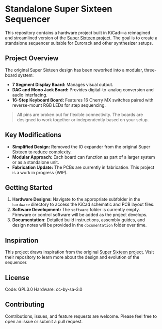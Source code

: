 # Standalone Super Sixteen Sequencer

This repository contains a hardware project built in KiCad—a reimagined and streamlined version of the [Super Sixteen project](https://github.com/matthewcieplak/super-sixteen). The goal is to create a standalone sequencer suitable for Eurorack and other synthesizer setups.

## Project Overview

The original Super Sixteen design has been reworked into a modular, three-board system:
- **7 Segment Display Board:** Manages visual output.
- **DAC and Mono Jack Board:** Provides digital-to-analog conversion and audio interfacing.
- **16-Step Keyboard Board:** Features 16 Cherry MX switches paired with reverse-mount RGB LEDs for step sequencing.

> All pins are broken out for flexible connectivity. The boards are designed to work together or independently based on your setup.

## Key Modifications

- **Simplified Design:** Removed the IO expander from the original Super Sixteen to reduce complexity.
- **Modular Approach:** Each board can function as part of a larger system or as a standalone unit.
- **Fabrication Update:** The PCBs are currently in fabrication. This project is a work in progress (WIP).

## Getting Started

1. **Hardware Designs:** Navigate to the appropriate subfolder in the `hardware` directory to access the KiCad schematic and PCB layout files.
2. **Software Development:** The `software` folder is currently empty. Firmware or control software will be added as the project develops.
3. **Documentation:** Detailed build instructions, assembly guides, and design notes will be provided in the `documentation` folder over time.

## Inspiration

This project draws inspiration from the original [Super Sixteen project](https://github.com/matthewcieplak/super-sixteen). Visit their repository to learn more about the design and evolution of the sequencer.

## License

Code: GPL3.0 Hardware: cc-by-sa-3.0

## Contributing

Contributions, issues, and feature requests are welcome. Please feel free to open an issue or submit a pull request.
